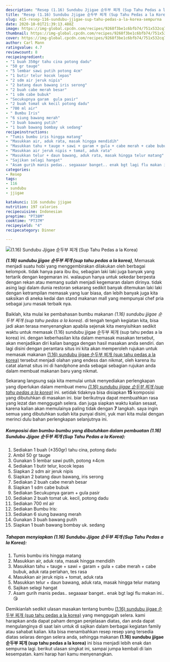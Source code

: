 ```yaml
---
description: "Resep (1.16) Sundubu Jjigae 순두부 찌개 (Sup Tahu Pedas a la Korea), Sempurna"
title: "Resep (1.16) Sundubu Jjigae 순두부 찌개 (Sup Tahu Pedas a la Korea), Sempurna"
slug: 415-resep-116-sundubu-jjigae-sup-tahu-pedas-a-la-korea-sempurna
date: 2020-10-01T21:39:13.488Z
image: https://img-global.cpcdn.com/recipes/9268f3be1c6bfb74/751x532cq70/116-sundubu-jjigae-순두부-찌개-sup-tahu-pedas-a-la-korea-foto-resep-utama.jpg
thumbnail: https://img-global.cpcdn.com/recipes/9268f3be1c6bfb74/751x532cq70/116-sundubu-jjigae-순두부-찌개-sup-tahu-pedas-a-la-korea-foto-resep-utama.jpg
cover: https://img-global.cpcdn.com/recipes/9268f3be1c6bfb74/751x532cq70/116-sundubu-jjigae-순두부-찌개-sup-tahu-pedas-a-la-korea-foto-resep-utama.jpg
author: Carl Mann
ratingvalue: 4.7
reviewcount: 8
recipeingredient:
- "1 buah 350gr tahu cina potong dadu"
- "50 gr tauge"
- "5 lembar sawi putih potong 4cm"
- "1 butir telur kocok lepas"
- "2 sdm air jeruk nipis"
- "2 batang daun bawang iris serong"
- "2 buah cabe merah besar"
- "1 sdm cabe bubuk"
- "Secukupnya garam  gula pasir"
- "2 buah tomat uk kecil potong dadu"
- "700 ml air"
- " Bumbu Iris"
- "6 siung bawang merah"
- "3 buah bawang putih"
- "1 buah bawang bombay uk sedang"
recipeinstructions:
- "Tumis bumbu iris hingga matang"
- "Masukkan air, aduk rata, masak hingga mendidih"
- "Masukkan tahu + tauge + sawi + garam + gula + cabe merah + cabe bubuk, aduk rata perlahan, tes rasa"
- "Masukkan air jeruk nipis + tomat, aduk rata"
- "Masukkan telur + daun bawang, aduk rata, masak hingga telur matang"
- "Sajikan selagi hangat"
- "Asam gurih manis pedas.. segaaaar banget.. enak bgt lagi flu makan ini.. 😘"
categories:
- Resep
tags:
- 116
- sundubu
- jjigae

katakunci: 116 sundubu jjigae 
nutrition: 197 calories
recipecuisine: Indonesian
preptime: "PT38M"
cooktime: "PT37M"
recipeyield: "4"
recipecategory: Dinner

---
```



![(1.16) Sundubu Jjigae 순두부 찌개 (Sup Tahu Pedas a la Korea)](https://img-global.cpcdn.com/recipes/9268f3be1c6bfb74/751x532cq70/116-sundubu-jjigae-순두부-찌개-sup-tahu-pedas-a-la-korea-foto-resep-utama.jpg)

<b><i>(1.16) sundubu jjigae 순두부 찌개 (sup tahu pedas a la korea)</i></b>, Memasak menjadi suatu hobi yang menggembirakan dilakukan oleh berbagai kelompok. tidak hanya para ibu ibu, sebagian laki laki juga banyak yang tertarik dengan kegemaran ini. walaupun hanya untuk sekedar berpesta dengan rekan atau memang sudah menjadi kegemaran dalam dirinya. tidak asing lagi dalam dunia restoran sekarang sedikit banyak ditemukan laki laki dengan ketrampilan memasak yang luar biasa, dan lebih banyak juga kita saksikan di aneka kedai dan stand makanan mall yang mempunyai chef pria sebagai juru masak terbaik nya.



Baiklah, kita mulai ke pembahasan bumbu makanan <i>(1.16) sundubu jjigae 순두부 찌개 (sup tahu pedas a la korea)</i>. di tengah tengah kegiatan kita, bisa jadi akan terasa menyenangkan apabila sejenak kita menyisihkan sedikit waktu untuk memasak (1.16) sundubu jjigae 순두부 찌개 (sup tahu pedas a la korea) ini. dengan keberhasilan kita dalam memasak masakan tersebut, akan menjadikan diri kalian bangga dengan hasil masakan anda sendiri. dan lagi disini dengan perantara situs ini kita akan memperoleh rujukan untuk memasak makanan <u>(1.16) sundubu jjigae 순두부 찌개 (sup tahu pedas a la korea)</u> tersebut menjadi olahan yang endess dan nikmat, oleh karena itu catat alamat situs ini di handphone anda sebagai sebagian rujukan anda dalam membuat makanan baru yang nikmat.


Sekarang langsung saja kita memulai untuk menyediakan perlengkapan yang diperlukan dalam membuat menu <u><i>(1.16) sundubu jjigae 순두부 찌개 (sup tahu pedas a la korea)</i></u> ini. setidak tidaknya bisa disiapkan <b>15</b> komposisi yang dibutuhkan di masakan ini. biar berikutnya dapat membuahkan rasa yang lezat dan menggugah selera. dan juga siapkan waktu kalian sesaat, karena kalian akan memulainya paling tidak dengan <b>7</b> langkah. saya ingin semua yang dibutuhkan sudah kita punyai disini, yuk mari kita mulai dengan merinci dulu bahan perlengkapan selanjutnya ini.

<!--inarticleads1-->

##### Komposisi dan bumbu-bumbu yang dibutuhkan dalam pembuatan (1.16) Sundubu Jjigae 순두부 찌개 (Sup Tahu Pedas a la Korea):

1. Sediakan 1 buah (±350gr) tahu cina, potong dadu
1. Ambil 50 gr tauge
1. Gunakan 5 lembar sawi putih, potong ±4cm
1. Sediakan 1 butir telur, kocok lepas
1. Siapkan 2 sdm air jeruk nipis
1. Siapkan 2 batang daun bawang, iris serong
1. Sediakan 2 buah cabe merah besar
1. Siapkan 1 sdm cabe bubuk
1. Sediakan Secukupnya garam + gula pasir
1. Sediakan 2 buah tomat uk. kecil, potong dadu
1. Sediakan 700 ml air
1. Sediakan  Bumbu Iris:
1. Sediakan 6 siung bawang merah
1. Gunakan 3 buah bawang putih
1. Siapkan 1 buah bawang bombay uk. sedang




<!--inarticleads2-->

##### Tahapan menyiapkan (1.16) Sundubu Jjigae 순두부 찌개 (Sup Tahu Pedas a la Korea):

1. Tumis bumbu iris hingga matang
1. Masukkan air, aduk rata, masak hingga mendidih
1. Masukkan tahu + tauge + sawi + garam + gula + cabe merah + cabe bubuk, aduk rata perlahan, tes rasa
1. Masukkan air jeruk nipis + tomat, aduk rata
1. Masukkan telur + daun bawang, aduk rata, masak hingga telur matang
1. Sajikan selagi hangat
1. Asam gurih manis pedas.. segaaaar banget.. enak bgt lagi flu makan ini.. 😘




Demikianlah sedikit ulasan masakan tentang bumbu <u>(1.16) sundubu jjigae 순두부 찌개 (sup tahu pedas a la korea)</u> yang menggugah selera. kami harapkan anda dapat paham dengan penjelasan diatas, dan anda dapat mengulanginya di saat lain untuk di sajikan dalam berbagai kegiatan family atau sahabat kalian. kita bisa menambahkan resep resep yang tersedia diatas selaras dengan selera anda, sehingga makanan <b>(1.16) sundubu jjigae 순두부 찌개 (sup tahu pedas a la korea)</b> ini bisa menjadi lebih enak dan sempurna lagi. berikut ulasan singkat ini, sampai jumpa kembali di lain kesempatan. kami harap hari kamu menyenangkan.
